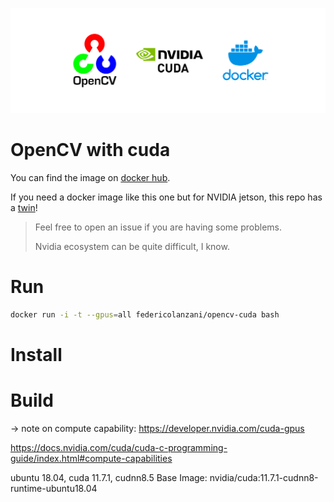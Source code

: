 ![cover.png](cover.png)
# OpenCV with cuda

You can find the image on [docker hub](https://hub.docker.com/r/federicolanzani/opencv-cuda).

If you need a docker image like this one but for NVIDIA jetson, this repo has a [twin](https://github.com/lanzani/opencv-cuda-jetson-docker)!

> Feel free to open an issue if you are having some problems. 
> 
> Nvidia ecosystem can be quite difficult, I know.

# Run
```bash
docker run -i -t --gpus=all federicolanzani/opencv-cuda bash
```

# Install

# Build


-> note on compute capability:
https://developer.nvidia.com/cuda-gpus

https://docs.nvidia.com/cuda/cuda-c-programming-guide/index.html#compute-capabilities



ubuntu 18.04, cuda 11.7.1, cudnn8.5
Base Image: 
nvidia/cuda:11.7.1-cudnn8-runtime-ubuntu18.04